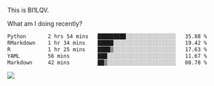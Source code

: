 This is BI1LQV.

What am I doing recently?

<!--START_SECTION:waka-->

```txt
Python       2 hrs 54 mins   █████████░░░░░░░░░░░░░░░░   35.88 %
RMarkdown    1 hr 34 mins    █████░░░░░░░░░░░░░░░░░░░░   19.42 %
R            1 hr 25 mins    ████▒░░░░░░░░░░░░░░░░░░░░   17.63 %
YAML         56 mins         ███░░░░░░░░░░░░░░░░░░░░░░   11.67 %
Markdown     42 mins         ██▒░░░░░░░░░░░░░░░░░░░░░░   08.78 %
```

<!--END_SECTION:waka-->

<img src="https://github-readme-stats.vercel.app/api?username=bi1lqv&show_icons=true&count_private=true">
